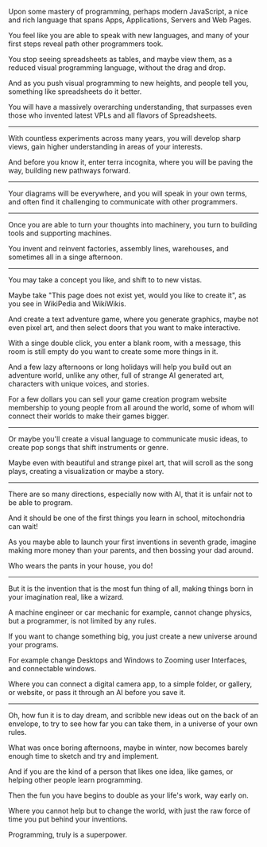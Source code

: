 Upon some mastery of programming, perhaps modern JavaScript,
a nice and rich language that spans Apps, Applications, Servers and Web Pages.

You feel like you are able to speak with new languages,
and many of your first steps reveal path other programmers took.

You stop seeing spreadsheets as tables, and maybe view them,
as a reduced visual programming language, without the drag and drop.

And as you push visual programming to new heights,
and people tell you, something like spreadsheets do it better.

You will have a massively overarching understanding,
that surpasses even those who invented latest VPLs and all flavors of Spreadsheets.

---

With countless experiments across many years, you will develop sharp views,
gain higher understanding in areas of your interests.

And before you know it, enter terra incognita, where you will be paving the way,
building new pathways forward.

---

Your diagrams will be everywhere, and you will speak in your own terms,
and often find it challenging to communicate with other programmers.

---

Once you are able to turn your thoughts into machinery,
you turn to building tools and supporting machines.

You invent and reinvent factories, assembly lines,
warehouses, and sometimes all in a singe afternoon.

---

You may take a concept you like,
and shift to to new vistas.

Maybe take "This page does not exist yet, would you like to create it",
as you see in WikiPedia and WikiWikis.

And create a text adventure game, where you generate graphics, maybe not even pixel art,
and then select doors that you want to make interactive.

With a singe double click, you enter a blank room, with a message,
this room is still empty do you want to create some more things in it.

And a few lazy afternoons or long holidays will help you build out an adventure world,
unlike any other, full of strange AI generated art, characters with unique voices, and stories.

For a few dollars you can sell your game creation program website membership
to young people from all around the world, some of whom will connect their worlds to make their games bigger.

---

Or maybe you'll create a visual language to communicate music ideas,
to create pop songs that shift instruments or genre.

Maybe even with beautiful and strange pixel art,
that will scroll as the song plays, creating a visualization or maybe a story.

---

There are so many directions, especially now with AI,
that it is unfair not to be able to program.

And it should be one of the first things you learn in school,
mitochondria can wait!

As you maybe able to launch your first inventions in seventh grade,
imagine making more money than your parents, and then bossing your dad around.

Who wears the pants in your house,
you do!

---

But it is the invention that is the most fun thing of all,
making things born in your imagination real, like a wizard.

A machine engineer or car mechanic for example, cannot change physics,
but a programmer, is not limited by any rules.

If you want to change something big,
you just create a new universe around your programs.

For example change Desktops and Windows to Zooming user Interfaces,
and connectable windows.

Where you can connect a digital camera app,
to a simple folder, or gallery, or website, or pass it through an AI before you save it.

---

Oh, how fun it is to day dream, and scribble new ideas out on the back of an envelope,
to try to see how far you can take them, in a universe of your own rules.

What was once boring afternoons, maybe in winter,
now becomes barely enough time to sketch and try and implement.

And if you are the kind of a person that likes one idea,
like games, or helping other people learn programming.

Then the fun you have begins to double as your life's work,
way early on.

Where you cannot help but to change the world,
with just the raw force of time you put behind your inventions.

Programming,
truly is a superpower.
